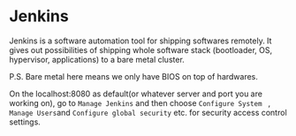 # Jenkins

Jenkins is a software automation tool for shipping softwares remotely.
It gives out possibilities of shipping whole software stack (bootloader, OS, hypervisor, applications) to a bare metal cluster.

P.S. 
Bare metal here means we only have BIOS on top of hardwares. 


On the localhost:8080 as default(or whatever server and port you are working on), go to `Manage Jenkins` and then choose `Configure System ` , `Manage Users`and `Configure global security` etc. for security access control settings. 
